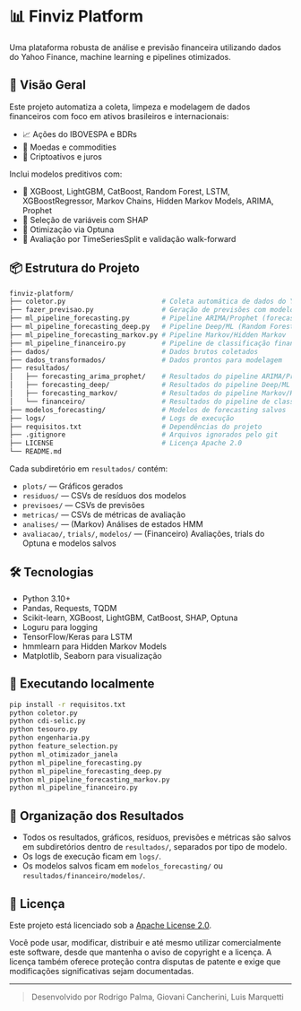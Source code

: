 # 📊 Finviz Platform

Uma plataforma robusta de análise e previsão financeira utilizando dados do Yahoo Finance, machine learning e pipelines otimizados.

## 🚀 Visão Geral

Este projeto automatiza a coleta, limpeza e modelagem de dados financeiros com foco em ativos brasileiros e internacionais:

- 📈 Ações do IBOVESPA e BDRs
- 💱 Moedas e commodities
- 🔐 Criptoativos e juros

Inclui modelos preditivos com:

- 🧠 XGBoost, LightGBM, CatBoost, Random Forest, LSTM, XGBoostRegressor, Markov Chains, Hidden Markov Models, ARIMA, Prophet
- 🔎 Seleção de variáveis com SHAP
- 🧪 Otimização via Optuna
- 📅 Avaliação por TimeSeriesSplit e validação walk-forward

## 📦 Estrutura do Projeto

```bash
finviz-platform/
├── coletor.py                        # Coleta automática de dados do Yahoo Finance
├── fazer_previsao.py                 # Geração de previsões com modelos treinados
├── ml_pipeline_forecasting.py        # Pipeline ARIMA/Prophet (forecasting tradicional)
├── ml_pipeline_forecasting_deep.py   # Pipeline Deep/ML (Random Forest, XGBoost, LSTM)
├── ml_pipeline_forecasting_markov.py # Pipeline Markov/Hidden Markov
├── ml_pipeline_financeiro.py         # Pipeline de classificação financeira (ensemble)
├── dados/                            # Dados brutos coletados
├── dados_transformados/              # Dados prontos para modelagem
├── resultados/
│   ├── forecasting_arima_prophet/    # Resultados do pipeline ARIMA/Prophet
│   ├── forecasting_deep/             # Resultados do pipeline Deep/ML
│   ├── forecasting_markov/           # Resultados do pipeline Markov/HMM
│   └── financeiro/                   # Resultados do pipeline de classificação
├── modelos_forecasting/              # Modelos de forecasting salvos
├── logs/                             # Logs de execução
├── requisitos.txt                    # Dependências do projeto
├── .gitignore                        # Arquivos ignorados pelo git
├── LICENSE                           # Licença Apache 2.0
└── README.md
```

Cada subdiretório em `resultados/` contém:
- `plots/` — Gráficos gerados
- `residuos/` — CSVs de resíduos dos modelos
- `previsoes/` — CSVs de previsões
- `metricas/` — CSVs de métricas de avaliação
- `analises/` — (Markov) Análises de estados HMM
- `avaliacao/`, `trials/`, `modelos/` — (Financeiro) Avaliações, trials do Optuna e modelos salvos

## 🛠️ Tecnologias
- Python 3.10+
- Pandas, Requests, TQDM
- Scikit-learn, XGBoost, LightGBM, CatBoost, SHAP, Optuna
- Loguru para logging
- TensorFlow/Keras para LSTM
- hmmlearn para Hidden Markov Models
- Matplotlib, Seaborn para visualização

## 🧪 Executando localmente

```bash
pip install -r requisitos.txt
python coletor.py
python cdi-selic.py
python tesouro.py
python engenharia.py
python feature_selection.py
python ml_otimizador_janela
python ml_pipeline_forecasting.py
python ml_pipeline_forecasting_deep.py
python ml_pipeline_forecasting_markov.py
python ml_pipeline_financeiro.py
```

## 📂 Organização dos Resultados

- Todos os resultados, gráficos, resíduos, previsões e métricas são salvos em subdiretórios dentro de `resultados/`, separados por tipo de modelo.
- Os logs de execução ficam em `logs/`.
- Os modelos salvos ficam em `modelos_forecasting/` ou `resultados/financeiro/modelos/`.

## 📘 Licença

Este projeto está licenciado sob a [Apache License 2.0](LICENSE).

Você pode usar, modificar, distribuir e até mesmo utilizar comercialmente este software, desde que mantenha o aviso de copyright e a licença.
A licença também oferece proteção contra disputas de patente e exige que modificações significativas sejam documentadas.

---

> Desenvolvido por Rodrigo Palma, Giovani Cancherini, Luis Marquetti

